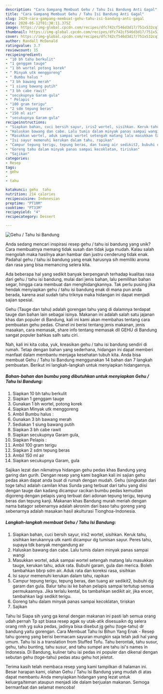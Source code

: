 ```yaml
---
description: "Cara Gampang Membuat Gehu / Tahu Isi Bandung Anti Gagal"
title: "Cara Gampang Membuat Gehu / Tahu Isi Bandung Anti Gagal"
slug: 2429-cara-gampang-membuat-gehu-tahu-isi-bandung-anti-gagal
date: 2020-05-12T01:38:11.375Z
image: https://img-global.cpcdn.com/recipes/dfc742cf546d3d17/751x532cq70/gehu-tahu-isi-bandung-foto-resep-utama.jpg
thumbnail: https://img-global.cpcdn.com/recipes/dfc742cf546d3d17/751x532cq70/gehu-tahu-isi-bandung-foto-resep-utama.jpg
cover: https://img-global.cpcdn.com/recipes/dfc742cf546d3d17/751x532cq70/gehu-tahu-isi-bandung-foto-resep-utama.jpg
author: Randall McDonald
ratingvalue: 3.7
reviewcount: 15
recipeingredient:
- "10 bh tahu berkulit"
- "1 genggam tauge"
- "1 bh wortel potong korek"
- " Minyak utk menggoreng"
- " Bumbu halus "
- "3 bh bawang merah"
- "1 siung bawang putih"
- "3 bh cabe rawit"
- "secukupnya Garam gula"
- " Pelapis "
- "100 gram terigu"
- "2 sdm tepung beras"
- "150 ml air"
- "secukupnya Garam gula"
recipeinstructions:
- "Siapkan bahan, cuci bersih sayur, iris2 wortel, sisihkan. Keruk tahu, sisihkan kerukannya utk nanti dicampur dg tumisan sayur. Peres tahu, supaya tdk banyak mengandung air"
- "Haluskan bawang dan cabe. Lalu tumis dalam minyak panas sampai wangi"
- "Masukkan wortel, aduk sampai wortel setengah matang lalu masukkan tauge, kerukan tahu, aduk rata. Bubuhi garam, gula dan merica. Boleh tambahkan bbrp sdm air. Aduk rata dan koreksi rasa, sisihkan"
- "Isi sayur memenuhi kerukan dalam tahu, rapikan"
- "Campur tepung terigu, tepung beras, dan tuang air sedikit2, bubuhi dg garam dan gula. Balur tahu isi ke bahan pelapis sampai tertutup semua permukaannya. Jika terlalu kental, bs tambahkan sedikit air, jika encer, tambahkan lagi sedikit terigu."
- "Goreng tahu dalam minyak panas sampai kecoklatan, tiriskan"
- "Sajikan"
categories:
- Resep
tags:
- gehu
- 
- tahu

katakunci: gehu  tahu 
nutrition: 214 calories
recipecuisine: Indonesian
preptime: "PT10M"
cooktime: "PT33M"
recipeyield: "4"
recipecategory: Dessert

---
```



![Gehu / Tahu Isi Bandung](https://img-global.cpcdn.com/recipes/dfc742cf546d3d17/751x532cq70/gehu-tahu-isi-bandung-foto-resep-utama.jpg)

Anda sedang mencari inspirasi resep gehu / tahu isi bandung yang unik? Cara membuatnya memang tidak susah dan tidak juga mudah. Kalau salah mengolah maka hasilnya akan hambar dan justru cenderung tidak enak. Padahal gehu / tahu isi bandung yang enak harusnya sih memiliki aroma dan rasa yang bisa memancing selera kita.

Ada beberapa hal yang sedikit banyak berpengaruh terhadap kualitas rasa dari gehu / tahu isi bandung, mulai dari jenis bahan, lalu pemilihan bahan segar, hingga cara membuat dan menghidangkannya. Tak perlu pusing jika hendak menyiapkan gehu / tahu isi bandung enak di mana pun anda berada, karena asal sudah tahu triknya maka hidangan ini dapat menjadi sajian spesial.

Gehu (Tauge dan tahu) adalah gorengan tahu yang di dalamnya terdapat tauge dan bahan lain sebagai isinya. Makanan ini adalah salah satu jajanan khas dan populer di Bandung, kali ini kami akan membahas tentang cara pembuatan gehu pedas. Chanel ini berisi tentang jenis makanan, jenis masakan, cara memasak, share info tentang memasak dll GEHU di Bandung sangat populer bahkas salh satu ciri.


Nah, kali ini kita coba, yuk, kreasikan gehu / tahu isi bandung sendiri di rumah. Tetap dengan bahan yang sederhana, hidangan ini dapat memberi manfaat dalam membantu menjaga kesehatan tubuh kita. Anda bisa membuat Gehu / Tahu Isi Bandung menggunakan 14 bahan dan 7 langkah pembuatan. Berikut ini langkah-langkah untuk menyiapkan hidangannya.

<!--inarticleads1-->

##### Bahan-bahan dan bumbu yang dibutuhkan untuk menyiapkan Gehu / Tahu Isi Bandung:

1. Siapkan 10 bh tahu berkulit
1. Siapkan 1 genggam tauge
1. Gunakan 1 bh wortel, potong korek
1. Siapkan  Minyak utk menggoreng
1. Ambil  Bumbu halus :
1. Gunakan 3 bh bawang merah
1. Sediakan 1 siung bawang putih
1. Siapkan 3 bh cabe rawit
1. Siapkan secukupnya Garam gula,
1. Siapkan  Pelapis :
1. Ambil 100 gram terigu
1. Siapkan 2 sdm tepung beras
1. Ambil 150 ml air
1. Siapkan secukupnya Garam, gula


Sajikan lezat dan nikmatnya hidangan gehu pedas khas Bandung yang garing dan gurih. Dengan resep yang kami bagikan kali ini sajian gehu pedas akan dapat anda buat di rumah dengan mudah. Gehu (singkatan dari toge tahu) adalah camilan khas Sunda yang terbuat dari tahu yang diisi dengan tauge dan kadang dicampur racikan bumbu pedas kemudian digoreng dengan pelapis yang terbuat dari adonan tepung terigu, tepung beras dan tepung kanji. Makanan khas Bandung murah meriah dengan nama batagor sebenarnya adalah akronim dari baso tahu goreng yang sebenarnya adalah masakan hasil akulturasi Tionghoa-Indonesia. 

<!--inarticleads2-->

##### Langkah-langkah membuat Gehu / Tahu Isi Bandung:

1. Siapkan bahan, cuci bersih sayur, iris2 wortel, sisihkan. Keruk tahu, sisihkan kerukannya utk nanti dicampur dg tumisan sayur. Peres tahu, supaya tdk banyak mengandung air
1. Haluskan bawang dan cabe. Lalu tumis dalam minyak panas sampai wangi
1. Masukkan wortel, aduk sampai wortel setengah matang lalu masukkan tauge, kerukan tahu, aduk rata. Bubuhi garam, gula dan merica. Boleh tambahkan bbrp sdm air. Aduk rata dan koreksi rasa, sisihkan
1. Isi sayur memenuhi kerukan dalam tahu, rapikan
1. Campur tepung terigu, tepung beras, dan tuang air sedikit2, bubuhi dg garam dan gula. Balur tahu isi ke bahan pelapis sampai tertutup semua permukaannya. Jika terlalu kental, bs tambahkan sedikit air, jika encer, tambahkan lagi sedikit terigu.
1. Goreng tahu dalam minyak panas sampai kecoklatan, tiriskan
1. Sajikan


Tahu Isi Siapa sih yang ga kenal dengan makanan ini pasti lah semua orang udah pernah Tp spt biasa resep agak sy utak-atik disesuaikn dg selera orang rmh yg suka pedas, jadinya bisa disebut jg gehu (toge-tahu) dr bandung yaitu gorengan. Cara Membuat Tahu Isi Bihun Yang Enak - Resep tahu goreng yang berisi bermacam sayuran mungkin saja telah jadi hal yang umum. Tahu Isi is a translation from Stuffed Tofu. Tahu berontak, tahu susur, gehu, tahu bunting, tahu susur, and tahu sumpel are tahu isi&#39;s names in Indonesia. Di Bandung, kuliner tahu isi pedas ini populer dan dikenal dengan sebutan gehu (toge-tahu) pedas atau gehu hot jeletot. 

Terima kasih telah membaca resep yang kami tampilkan di halaman ini. Besar harapan kami, olahan Gehu / Tahu Isi Bandung yang mudah di atas dapat membantu Anda menyiapkan hidangan yang lezat untuk keluarga/teman ataupun menjadi ide dalam berjualan makanan. Semoga bermanfaat dan selamat mencoba!
